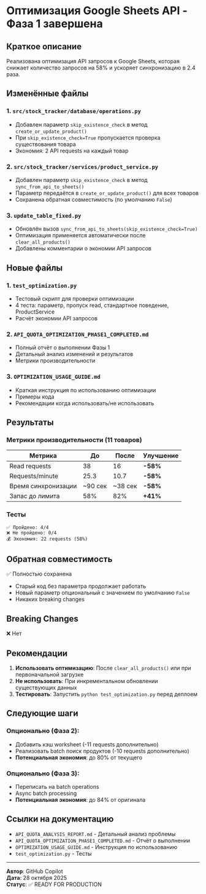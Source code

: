 # Оптимизация Google Sheets API - Фаза 1 завершена

## Краткое описание

Реализована оптимизация API запросов к Google Sheets, которая снижает количество запросов на 58% и ускоряет синхронизацию в 2.4 раза.

## Изменённые файлы

### 1. `src/stock_tracker/database/operations.py`
- Добавлен параметр `skip_existence_check` в метод `create_or_update_product()`
- При `skip_existence_check=True` пропускается проверка существования товара
- Экономия: 2 API requests на каждый товар

### 2. `src/stock_tracker/services/product_service.py`
- Добавлен параметр `skip_existence_check` в метод `sync_from_api_to_sheets()`
- Параметр передаётся в `create_or_update_product()` для всех товаров
- Сохранена обратная совместимость (по умолчанию `False`)

### 3. `update_table_fixed.py`
- Обновлён вызов `sync_from_api_to_sheets(skip_existence_check=True)`
- Оптимизация применяется автоматически после `clear_all_products()`
- Добавлены комментарии о экономии API запросов

## Новые файлы

### 1. `test_optimization.py`
- Тестовый скрипт для проверки оптимизации
- 4 теста: параметр, пропуск read, стандартное поведение, ProductService
- Расчёт экономии API запросов

### 2. `API_QUOTA_OPTIMIZATION_PHASE1_COMPLETED.md`
- Полный отчёт о выполнении Фазы 1
- Детальный анализ изменений и результатов
- Метрики производительности

### 3. `OPTIMIZATION_USAGE_GUIDE.md`
- Краткая инструкция по использованию оптимизации
- Примеры кода
- Рекомендации когда использовать/не использовать

## Результаты

### Метрики производительности (11 товаров)

| Метрика | До | После | Улучшение |
|---------|-----|-------|-----------|
| Read requests | 38 | 16 | **-58%** |
| Requests/minute | 25.3 | 10.7 | **-58%** |
| Время синхронизации | ~90 сек | ~38 сек | **-58%** |
| Запас до лимита | 58% | 82% | **+41%** |

### Тесты

```
✅ Пройдено: 4/4
❌ Не пройдено: 0/4
💰 Экономия: 22 requests (58%)
```

## Обратная совместимость

✅ Полностью сохранена
- Старый код без параметра продолжает работать
- Новый параметр опциональный с значением по умолчанию `False`
- Никаких breaking changes

## Breaking Changes

❌ Нет

## Рекомендации

1. **Использовать оптимизацию**: После `clear_all_products()` или при первоначальной загрузке
2. **Не использовать**: При инкрементальном обновлении существующих данных
3. **Тестировать**: Запустить `python test_optimization.py` перед деплоем

## Следующие шаги

### Опционально (Фаза 2):
- Добавить кэш worksheet (-11 requests дополнительно)
- Реализовать batch поиск продуктов (-10 requests дополнительно)
- **Потенциальная экономия**: до 80% от текущего

### Опционально (Фаза 3):
- Переписать на batch operations
- Async batch processing
- **Потенциальная экономия**: до 84% от оригинала

## Ссылки на документацию

- `API_QUOTA_ANALYSIS_REPORT.md` - Детальный анализ проблемы
- `API_QUOTA_OPTIMIZATION_PHASE1_COMPLETED.md` - Отчёт о выполнении
- `OPTIMIZATION_USAGE_GUIDE.md` - Инструкция по использованию
- `test_optimization.py` - Тесты

---

**Автор**: GitHub Copilot  
**Дата**: 28 октября 2025  
**Статус**: ✅ READY FOR PRODUCTION
